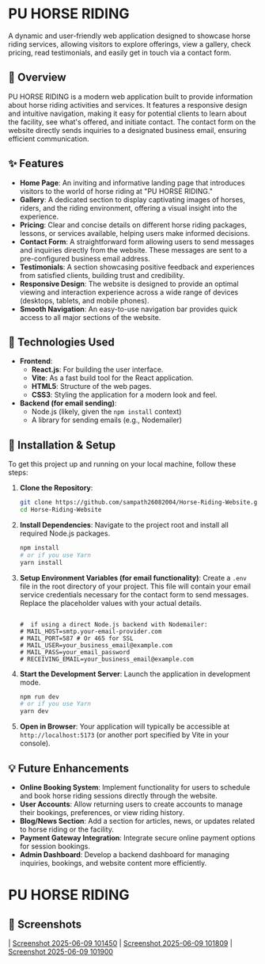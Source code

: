 
# PU HORSE RIDING

A dynamic and user-friendly web application designed to showcase horse riding services, allowing visitors to explore offerings, view a gallery, check pricing, read testimonials, and easily get in touch via a contact form.

## 📌 Overview

PU HORSE RIDING is a modern web application built to provide information about horse riding activities and services. It features a responsive design and intuitive navigation, making it easy for potential clients to learn about the facility, see what's offered, and initiate contact. The contact form on the website directly sends inquiries to a designated business email, ensuring efficient communication.

## ✨ Features

  * **Home Page**: An inviting and informative landing page that introduces visitors to the world of horse riding at "PU HORSE RIDING."
  * **Gallery**: A dedicated section to display captivating images of horses, riders, and the riding environment, offering a visual insight into the experience.
  * **Pricing**: Clear and concise details on different horse riding packages, lessons, or services available, helping users make informed decisions.
  * **Contact Form**: A straightforward form allowing users to send messages and inquiries directly from the website. These messages are sent to a pre-configured business email address.
  * **Testimonials**: A section showcasing positive feedback and experiences from satisfied clients, building trust and credibility.
  * **Responsive Design**: The website is designed to provide an optimal viewing and interaction experience across a wide range of devices (desktops, tablets, and mobile phones).
  * **Smooth Navigation**: An easy-to-use navigation bar provides quick access to all major sections of the website.

## 🚀 Technologies Used

  * **Frontend**:
      * **React.js**: For building the user interface.
      * **Vite**: As a fast build tool for the React application.
      * **HTML5**: Structure of the web pages.
      * **CSS3**: Styling the application for a modern look and feel.
  * **Backend (for email sending)**:
      * Node.js (likely, given the `npm install` context)
      * A library for sending emails (e.g., Nodemailer)

## 🔧 Installation & Setup

To get this project up and running on your local machine, follow these steps:

1.  **Clone the Repository**:

    ```bash
    git clone https://github.com/sampath26082004/Horse-Riding-Website.git
    cd Horse-Riding-Website
    ```

2.  **Install Dependencies**:
    Navigate to the project root and install all required Node.js packages.

    ```bash
    npm install
    # or if you use Yarn
    yarn install
    ```

3.  **Setup Environment Variables (for email functionality)**:
    Create a `.env` file in the root directory of your project. This file will contain your email service credentials necessary for the contact form to send messages. Replace the placeholder values with your actual details.

    ```dotenv
   
    #  if using a direct Node.js backend with Nodemailer:
    # MAIL_HOST=smtp.your-email-provider.com
    # MAIL_PORT=587 # Or 465 for SSL
    # MAIL_USER=your_business_email@example.com
    # MAIL_PASS=your_email_password
    # RECEIVING_EMAIL=your_business_email@example.com
    ```


4.  **Start the Development Server**:
    Launch the application in development mode.

    ```bash
    npm run dev
    # or if you use Yarn
    yarn dev
    ```

5.  **Open in Browser**:
    Your application will typically be accessible at `http://localhost:5173` (or another port specified by Vite in your console).

## 💡 Future Enhancements

  * **Online Booking System**: Implement functionality for users to schedule and book horse riding sessions directly through the website.
  * **User Accounts**: Allow returning users to create accounts to manage their bookings, preferences, or view riding history.
  * **Blog/News Section**: Add a section for articles, news, or updates related to horse riding or the facility.
  * **Payment Gateway Integration**: Integrate secure online payment options for session bookings.
  * **Admin Dashboard**: Develop a backend dashboard for managing inquiries, bookings, and website content more efficiently.

# PU HORSE RIDING

## 📸 Screenshots

| [Screenshot 2025-06-09 101450](https://github.com/user-attachments/assets/72212a56-992f-443a-9900-bf54ae5e305f)
| [Screenshot 2025-06-09 101809](https://github.com/user-attachments/assets/ae6b3c9b-8993-420d-9e92-b4b80a25f1b6)
| [Screenshot 2025-06-09 101900](https://github.com/user-attachments/assets/35a7b4c6-3ddf-401d-9177-9dbd484975ad)


